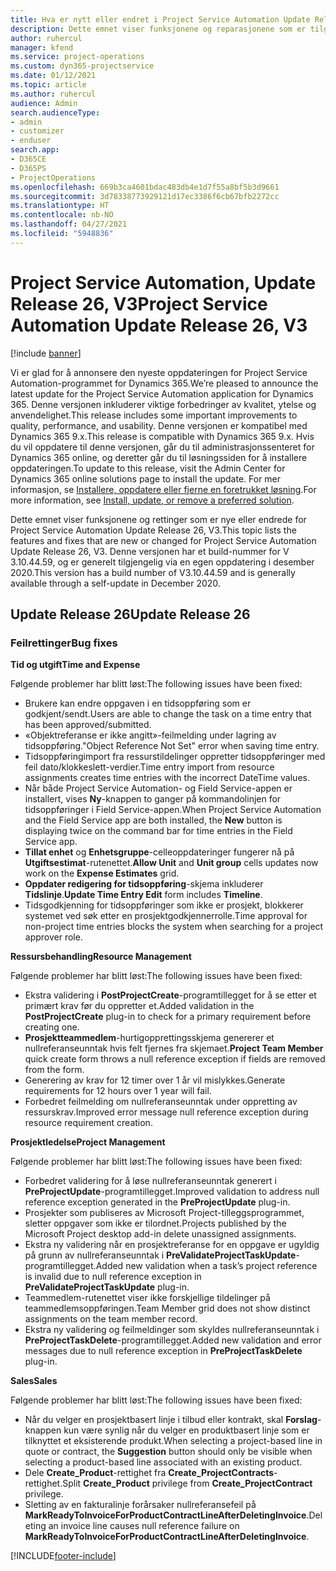 ```yaml
---
title: Hva er nytt eller endret i Project Service Automation Update Release 26, V3
description: Dette emnet viser funksjonene og reparasjonene som er tilgjengelig i Project Service Automation Update Release 26, V3.
author: ruhercul
manager: kfend
ms.service: project-operations
ms.custom: dyn365-projectservice
ms.date: 01/12/2021
ms.topic: article
ms.author: ruhercul
audience: Admin
search.audienceType:
- admin
- customizer
- enduser
search.app:
- D365CE
- D365PS
- ProjectOperations
ms.openlocfilehash: 669b3ca4601bdac483db4e1d7f55a8bf5b3d9661
ms.sourcegitcommit: 3d78338773929121d17ec3386f6cb67bfb2272cc
ms.translationtype: HT
ms.contentlocale: nb-NO
ms.lasthandoff: 04/27/2021
ms.locfileid: "5948836"
---
```

# <a name="project-service-automation-update-release-26-v3"></a><span data-ttu-id="39c2e-103">Project Service Automation, Update Release 26, V3</span><span class="sxs-lookup"><span data-stu-id="39c2e-103">Project Service Automation Update Release 26, V3</span></span>

[!include [banner](../includes/psa-now-project-operations.md)]

<span data-ttu-id="39c2e-104">Vi er glad for å annonsere den nyeste oppdateringen for Project Service Automation-programmet for Dynamics 365.</span><span class="sxs-lookup"><span data-stu-id="39c2e-104">We’re pleased to announce the latest update for the Project Service Automation application for Dynamics 365.</span></span> <span data-ttu-id="39c2e-105">Denne versjonen inkluderer viktige forbedringer av kvalitet, ytelse og anvendelighet.</span><span class="sxs-lookup"><span data-stu-id="39c2e-105">This release includes some important improvements to quality, performance, and usability.</span></span> <span data-ttu-id="39c2e-106">Denne versjonen er kompatibel med Dynamics 365 9.x.</span><span class="sxs-lookup"><span data-stu-id="39c2e-106">This release is compatible with Dynamics 365 9.x.</span></span> <span data-ttu-id="39c2e-107">Hvis du vil oppdatere til denne versjonen, går du til administrasjonssenteret for Dynamics 365 online, og deretter går du til løsningssiden for å installere oppdateringen.</span><span class="sxs-lookup"><span data-stu-id="39c2e-107">To update to this release, visit the Admin Center for Dynamics 365 online solutions page to install the update.</span></span> <span data-ttu-id="39c2e-108">For mer informasjon, se [Installere, oppdatere eller fjerne en foretrukket løsning](/power-platform/admin/install-remove-preferred-solution).</span><span class="sxs-lookup"><span data-stu-id="39c2e-108">For more information, see [Install, update, or remove a preferred solution](/power-platform/admin/install-remove-preferred-solution).</span></span>

<span data-ttu-id="39c2e-109">Dette emnet viser funksjonene og rettinger som er nye eller endrede for Project Service Automation Update Release 26, V3.</span><span class="sxs-lookup"><span data-stu-id="39c2e-109">This topic lists the features and fixes that are new or changed for Project Service Automation Update Release 26, V3.</span></span> <span data-ttu-id="39c2e-110">Denne versjonen har et build-nummer for V 3.10.44.59, og er generelt tilgjengelig via en egen oppdatering i desember 2020.</span><span class="sxs-lookup"><span data-stu-id="39c2e-110">This version has a build number of V3.10.44.59 and is generally available through a self-update in December 2020.</span></span>

## <a name="update-release-26"></a><span data-ttu-id="39c2e-111">Update Release 26</span><span class="sxs-lookup"><span data-stu-id="39c2e-111">Update Release 26</span></span>

### <a name="bug-fixes"></a><span data-ttu-id="39c2e-112">Feilrettinger</span><span class="sxs-lookup"><span data-stu-id="39c2e-112">Bug fixes</span></span>

<span data-ttu-id="39c2e-113">**Tid og utgift**</span><span class="sxs-lookup"><span data-stu-id="39c2e-113">**Time and Expense**</span></span>

<span data-ttu-id="39c2e-114">Følgende problemer har blitt løst:</span><span class="sxs-lookup"><span data-stu-id="39c2e-114">The following issues have been fixed:</span></span>

- <span data-ttu-id="39c2e-115">Brukere kan endre oppgaven i en tidsoppføring som er godkjent/sendt.</span><span class="sxs-lookup"><span data-stu-id="39c2e-115">Users are able to change the task on a time entry that has been approved/submitted.</span></span>
- <span data-ttu-id="39c2e-116">«Objektreferanse er ikke angitt»-feilmelding under lagring av tidsoppføring.</span><span class="sxs-lookup"><span data-stu-id="39c2e-116">"Object Reference Not Set" error when saving time entry.</span></span>
- <span data-ttu-id="39c2e-117">Tidsoppføringimport fra ressurstildelinger oppretter tidsoppføringer med feil dato/klokkeslett-verdier.</span><span class="sxs-lookup"><span data-stu-id="39c2e-117">Time entry import from resource assignments creates time entries with the incorrect DateTime values.</span></span>
- <span data-ttu-id="39c2e-118">Når både Project Service Automation- og Field Service-appen er installert, vises **Ny**-knappen to ganger på kommandolinjen for tidsoppføringer i Field Service-appen.</span><span class="sxs-lookup"><span data-stu-id="39c2e-118">When Project Service Automation and the Field Service app are both installed, the **New** button is displaying twice on the command bar for time entries in the Field Service app.</span></span>
- <span data-ttu-id="39c2e-119">**Tillat enhet** og **Enhetsgruppe**-celleoppdateringer fungerer nå på **Utgiftsestimat**-rutenettet.</span><span class="sxs-lookup"><span data-stu-id="39c2e-119">**Allow Unit** and **Unit group** cells updates now work on the **Expense Estimates** grid.</span></span>
- <span data-ttu-id="39c2e-120">**Oppdater redigering for tidsoppføring**-skjema inkluderer **Tidslinje**.</span><span class="sxs-lookup"><span data-stu-id="39c2e-120">**Update Time Entry Edit** form includes **Timeline**.</span></span>
- <span data-ttu-id="39c2e-121">Tidsgodkjenning for tidsoppføringer som ikke er prosjekt, blokkerer systemet ved søk etter en prosjektgodkjennerrolle.</span><span class="sxs-lookup"><span data-stu-id="39c2e-121">Time approval for non-project time entries blocks the system when searching for a project approver role.</span></span>

<span data-ttu-id="39c2e-122">**Ressursbehandling**</span><span class="sxs-lookup"><span data-stu-id="39c2e-122">**Resource Management**</span></span>

<span data-ttu-id="39c2e-123">Følgende problemer har blitt løst:</span><span class="sxs-lookup"><span data-stu-id="39c2e-123">The following issues have been fixed:</span></span>

- <span data-ttu-id="39c2e-124">Ekstra validering i **PostProjectCreate**-programtillegget for å se etter et primært krav før du oppretter et.</span><span class="sxs-lookup"><span data-stu-id="39c2e-124">Added validation in the **PostProjectCreate** plug-in to check for a primary requirement before creating one.</span></span>
- <span data-ttu-id="39c2e-125">**Prosjektteammedlem**-hurtigopprettingsskjema genererer et nullreferanseunntak hvis felt fjernes fra skjemaet.</span><span class="sxs-lookup"><span data-stu-id="39c2e-125">**Project Team Member** quick create form throws a null reference exception if fields are removed from the form.</span></span>
- <span data-ttu-id="39c2e-126">Generering av krav for 12 timer over 1 år vil mislykkes.</span><span class="sxs-lookup"><span data-stu-id="39c2e-126">Generate requirements for 12 hours over 1 year will fail.</span></span>
- <span data-ttu-id="39c2e-127">Forbedret feilmelding om nullreferanseunntak under oppretting av ressurskrav.</span><span class="sxs-lookup"><span data-stu-id="39c2e-127">Improved error message null reference exception during resource requirement creation.</span></span>

<span data-ttu-id="39c2e-128">**Prosjektledelse**</span><span class="sxs-lookup"><span data-stu-id="39c2e-128">**Project Management**</span></span>

<span data-ttu-id="39c2e-129">Følgende problemer har blitt løst:</span><span class="sxs-lookup"><span data-stu-id="39c2e-129">The following issues have been fixed:</span></span>

- <span data-ttu-id="39c2e-130">Forbedret validering for å løse nullreferanseunntak generert i **PreProjectUpdate**-programtillegget.</span><span class="sxs-lookup"><span data-stu-id="39c2e-130">Improved validation to address null reference exception generated in the **PreProjectUpdate** plug-in.</span></span>
- <span data-ttu-id="39c2e-131">Prosjekter som publiseres av Microsoft Project-tilleggsprogrammet, sletter oppgaver som ikke er tilordnet.</span><span class="sxs-lookup"><span data-stu-id="39c2e-131">Projects published by the Microsoft Project desktop add-in delete unassigned assignments.</span></span>
- <span data-ttu-id="39c2e-132">Ekstra ny validering når en prosjektreferanse for en oppgave er ugyldig på grunn av nullreferanseunntak i **PreValidateProjectTaskUpdate**-programtillegget.</span><span class="sxs-lookup"><span data-stu-id="39c2e-132">Added new validation when a task’s project reference is invalid due to null reference exception in **PreValidateProjectTaskUpdate** plug-in.</span></span>
- <span data-ttu-id="39c2e-133">Teammedlem-rutenettet viser ikke forskjellige tildelinger på teammedlemsoppføringen.</span><span class="sxs-lookup"><span data-stu-id="39c2e-133">Team Member grid does not show distinct assignments on the team member record.</span></span>
- <span data-ttu-id="39c2e-134">Ekstra ny validering og feilmeldinger som skyldes nullreferanseunntak i **PreProjectTaskDelete**-programtillegget.</span><span class="sxs-lookup"><span data-stu-id="39c2e-134">Added new validation and error messages due to null reference exception in **PreProjectTaskDelete** plug-in.</span></span>

<span data-ttu-id="39c2e-135">**Sales**</span><span class="sxs-lookup"><span data-stu-id="39c2e-135">**Sales**</span></span>

<span data-ttu-id="39c2e-136">Følgende problemer har blitt løst:</span><span class="sxs-lookup"><span data-stu-id="39c2e-136">The following issues have been fixed:</span></span>

- <span data-ttu-id="39c2e-137">Når du velger en prosjektbasert linje i tilbud eller kontrakt, skal **Forslag**-knappen kun være synlig når du velger en produktbasert linje som er tilknyttet et eksisterende produkt.</span><span class="sxs-lookup"><span data-stu-id="39c2e-137">When selecting a project-based line in quote or contract, the **Suggestion** button should only be visible when selecting a product-based line associated with an existing product.</span></span>
- <span data-ttu-id="39c2e-138">Dele **Create_Product**-rettighet fra **Create_ProjectContracts**-rettighet.</span><span class="sxs-lookup"><span data-stu-id="39c2e-138">Split **Create_Product** privilege from **Create_ProjectContract** privilege.</span></span>
- <span data-ttu-id="39c2e-139">Sletting av en fakturalinje forårsaker nullreferansefeil på **MarkReadyToInvoiceForProductContractLineAfterDeletingInvoice**.</span><span class="sxs-lookup"><span data-stu-id="39c2e-139">Deleting an invoice line causes null reference failure on **MarkReadyToInvoiceForProductContractLineAfterDeletingInvoice**.</span></span>


[!INCLUDE[footer-include](../includes/footer-banner.md)]